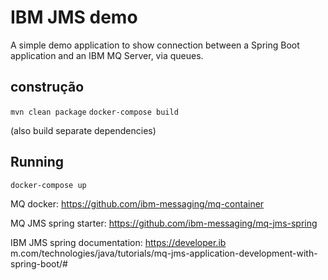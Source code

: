 # IBM JMS demo
A simple demo application to show connection between a Spring Boot application and an IBM MQ Server, via queues.

## construção

`mvn clean package`
`docker-compose build`

(also build separate dependencies)

## Running
`docker-compose up`


MQ docker:
https://github.com/ibm-messaging/mq-container

MQ JMS spring starter: 
https://github.com/ibm-messaging/mq-jms-spring

IBM JMS spring documentation: 
https://developer.ib m.com/technologies/java/tutorials/mq-jms-application-development-with-spring-boot/#
